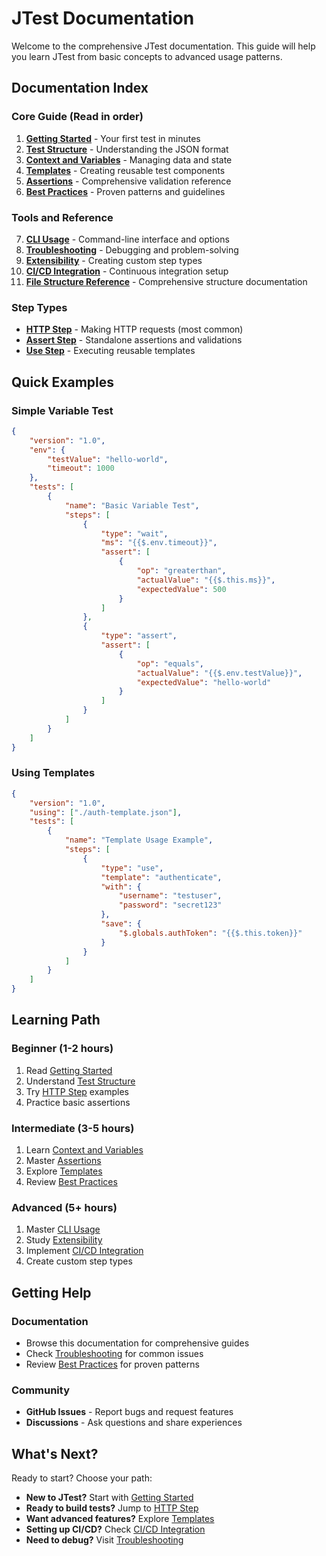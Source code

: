 # JTest Documentation

Welcome to the comprehensive JTest documentation. This guide will help you learn JTest from basic concepts to advanced usage patterns.

## Documentation Index

### Core Guide (Read in order)
1. **[Getting Started](01-getting-started.md)** - Your first test in minutes
2. **[Test Structure](02-test-structure.md)** - Understanding the JSON format
3. **[Context and Variables](03-context-and-variables.md)** - Managing data and state
4. **[Templates](04-templates.md)** - Creating reusable test components
5. **[Assertions](05-assertions.md)** - Comprehensive validation reference
6. **[Best Practices](06-best-practices.md)** - Proven patterns and guidelines

### Tools and Reference
7. **[CLI Usage](07-cli-usage.md)** - Command-line interface and options
8. **[Troubleshooting](08-troubleshooting.md)** - Debugging and problem-solving
9. **[Extensibility](09-extensibility.md)** - Creating custom step types
10. **[CI/CD Integration](10-ci-cd-integration.md)** - Continuous integration setup
11. **[File Structure Reference](11-file-structure-reference.md)** - Comprehensive structure documentation

### Step Types
- **[HTTP Step](steps/http-step.md)** - Making HTTP requests (most common)
- **[Assert Step](steps/assert-step.md)** - Standalone assertions and validations
- **[Use Step](steps/use-step.md)** - Executing reusable templates

## Quick Examples

### Simple Variable Test
```json
{
    "version": "1.0",
    "env": {
        "testValue": "hello-world",
        "timeout": 1000
    },
    "tests": [
        {
            "name": "Basic Variable Test",
            "steps": [
                {
                    "type": "wait",
                    "ms": "{{$.env.timeout}}",
                    "assert": [
                        {
                            "op": "greaterthan",
                            "actualValue": "{{$.this.ms}}",
                            "expectedValue": 500
                        }
                    ]
                },
                {
                    "type": "assert",
                    "assert": [
                        {
                            "op": "equals",
                            "actualValue": "{{$.env.testValue}}",
                            "expectedValue": "hello-world"
                        }
                    ]
                }
            ]
        }
    ]
}
```

### Using Templates
```json
{
    "version": "1.0",
    "using": ["./auth-template.json"],
    "tests": [
        {
            "name": "Template Usage Example",
            "steps": [
                {
                    "type": "use",
                    "template": "authenticate",
                    "with": {
                        "username": "testuser",
                        "password": "secret123"
                    },
                    "save": {
                        "$.globals.authToken": "{{$.this.token}}"
                    }
                }
            ]
        }
    ]
}
```

## Learning Path

### Beginner (1-2 hours)
1. Read [Getting Started](01-getting-started.md)
2. Understand [Test Structure](02-test-structure.md)
3. Try [HTTP Step](steps/http-step.md) examples
4. Practice basic assertions

### Intermediate (3-5 hours)
1. Learn [Context and Variables](03-context-and-variables.md)
2. Master [Assertions](05-assertions.md)
3. Explore [Templates](04-templates.md)
4. Review [Best Practices](06-best-practices.md)

### Advanced (5+ hours)
1. Master [CLI Usage](07-cli-usage.md)
2. Study [Extensibility](09-extensibility.md)
3. Implement [CI/CD Integration](10-ci-cd-integration.md)
4. Create custom step types

## Getting Help

### Documentation
- Browse this documentation for comprehensive guides
- Check [Troubleshooting](08-troubleshooting.md) for common issues
- Review [Best Practices](06-best-practices.md) for proven patterns

### Community
- **GitHub Issues** - Report bugs and request features
- **Discussions** - Ask questions and share experiences

## What's Next?

Ready to start? Choose your path:

- **New to JTest?** Start with [Getting Started](01-getting-started.md)
- **Ready to build tests?** Jump to [HTTP Step](steps/http-step.md)
- **Want advanced features?** Explore [Templates](04-templates.md)
- **Setting up CI/CD?** Check [CI/CD Integration](10-ci-cd-integration.md)
- **Need to debug?** Visit [Troubleshooting](08-troubleshooting.md)

